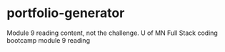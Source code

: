 # portfolio-generator

Module 9 reading content, not the challenge. U of MN Full Stack coding bootcamp module 9 reading
